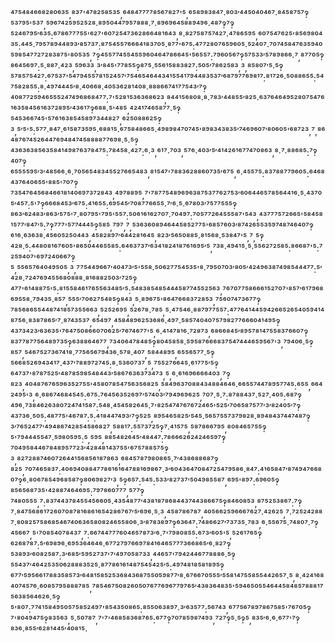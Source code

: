 ⁴⁷⁵⁴⁸⁴⁶⁶⁸²⁸⁰⁶³⁵,⁸³⁷'⁴⁷⁸²⁵⁸⁵³⁵,⁶⁴⁸⁴⁷⁷⁷⁷⁸⁵⁶⁷⁸²⁷'⁵,⁶⁵⁸⁹⁸³⁸⁴⁷·⁸⁰³′⁴⁴⁵⁰⁴⁰⁴⁶⁷·⁸⁴⁵⁸⁷⁵⁷‽⁵³⁷⁹⁵'⁵³⁷,⁵⁹⁶⁷⁴²⁵⁹⁵²⁵²⁸·⁸⁹⁵⁰⁴⁴⁷⁹⁵⁷⁸⁸⁸·⁷·⁸⁹⁶⁹⁶⁴⁵⁸⁸⁹⁴⁹⁶·⁴⁸⁷‽⁷‽⁵²⁴⁶⁷⁹⁵′⁶³⁵:⁶⁷⁸⁶⁷⁷⁷⁵⁵'⁶²⁷'⁶⁰⁷²⁵⁴⁷³⁶²⁸⁶⁶⁴⁸¹⁶⁴³,⁸·⁸²⁷⁵⁸⁷⁵⁷⁴²⁷·⁴⁷⁸⁶⁵⁹⁵,⁶⁰⁷⁵⁴⁷⁶²⁵'⁸⁵⁶⁹⁸⁰⁴³⁵:⁴⁴⁵·⁷⁹⁵⁷⁸⁹⁴⁴⁸⁹³′⁸⁵⁷³⁷:⁸⁷⁵⁴⁵⁵⁷⁶⁶⁶⁴¹⁸³⁷⁰⁵·⁸⁷⁷'⁶⁷⁵:⁴⁷⁷²⁸⁰⁷⁶⁵⁹⁶⁰⁵·⁵²⁴⁰⁷·⁷⁰⁷⁴⁵⁸⁴⁷⁶³⁵⁹⁴⁰⁵⁹⁸⁵⁴⁷⁷²⁷²⁸³⁸⁷⁵'⁸⁰⁵³⁵,⁷‽⁴⁵⁵⁷⁷⁴⁵⁵⁴⁵⁵⁹⁶⁰⁴⁶⁴⁷⁸⁶⁶⁴⁵'⁵⁶⁵⁵⁷:⁷⁹⁶⁰⁵⁶⁷‽⁵⁷⁵³³′⁵⁷⁸⁹⁸⁶⁶·⁷,⁸⁷⁷⁰⁵‽⁸⁶⁴⁵⁶⁹⁷:⁵·⁸⁸⁷·⁴²³,⁵⁹⁶³³,³′⁸⁴⁵'⁷⁷⁸⁵⁵‽⁸⁷⁵·⁵⁵⁶¹⁵⁸⁸³⁸²⁷:⁵⁰⁵′⁷⁸⁶²⁵⁸³,³,⁸⁵⁸⁰⁷′⁵·⁵‽⁵⁷⁸⁵⁷⁵⁴²⁷:⁶⁷⁵³⁷'⁵⁴⁷⁹⁴⁵⁵⁷⁸¹⁵²⁴⁵⁷′⁷⁵⁴⁶⁵⁴⁶⁴⁴³⁴¹⁵⁵⁴¹⁷⁹⁴⁴⁸³⁵³⁷′⁶⁸⁷⁹⁷⁷⁶⁹⁸¹⁷:⁸¹⁷²⁶·⁵⁰⁸⁸⁶⁵⁵:⁵⁴⁷⁵⁸²⁸⁵⁵:⁸·⁴⁹⁷⁴⁴⁴⁵′⁸·⁴⁰⁶⁶⁸·⁴⁰⁵³⁶²⁸¹⁴⁰⁸·⁸⁸⁸⁶⁶⁷⁴¹⁷⁷⁵⁴³′⁷‽⁴⁰⁸⁷⁷²⁵⁹⁴⁶⁵⁵⁵²⁴⁷⁴⁹⁶⁸⁶⁸⁴⁷⁷:⁷'⁵²⁸¹⁵³⁶³⁶⁸⁶²³,⁸⁴⁴¹⁵⁶⁸⁰⁸·⁸·⁷⁸³′⁴⁴⁸⁵⁵′⁸²⁵·⁶³⁷⁶⁴⁶⁴⁹⁵²⁸⁰⁷⁵⁴⁷⁶¹⁶³⁵⁸⁴⁵⁶¹⁶³⁷²⁸⁹⁵′⁴³⁶¹⁷‽⁶⁸⁸·⁵'⁴⁸⁵,⁴²⁴¹⁷⁴⁶⁵⁸⁷⁷·⁵‽⁵⁴⁵³⁶⁶⁷⁴⁵'⁵⁷⁶¹⁶³⁸⁵⁴⁵⁸⁹⁷³⁴⁴⁸²⁷,⁶²⁵⁰⁸⁸⁶²⁵‽³,⁵′⁵'⁵:⁵⁷⁷·⁸⁴⁷·⁶¹⁵⁸⁷³⁵⁹⁵·⁶⁸⁸¹⁵·⁶⁷⁵⁸⁴⁸⁶⁶⁵·⁴⁹⁸⁹⁸⁴⁷⁰⁷⁴⁵'⁸⁹⁸³⁴³⁸³⁵′⁷⁴⁶⁹⁶⁰⁷′⁸⁰⁶⁰⁵'⁶⁸⁷²³,⁷,⁸⁶⁴⁸⁷⁶⁷⁴⁵²⁶⁴⁴⁷⁶⁹⁴⁸⁴⁷⁴⁵⁸⁸⁸⁸⁷⁷⁶⁹⁸·⁵·⁵‽⁴³⁶³⁶³⁸⁵⁶³⁵⁸⁴¹⁴⁹⁸⁷⁶³⁷⁸⁴⁷⁵:⁷⁸⁴⁵⁸·⁴²⁷:⁶·³,⁶¹⁷·⁷⁰³,⁵⁷⁶·⁴⁰³′⁵′⁴¹⁴²⁶¹⁶⁷⁷⁴⁷⁰⁸⁶³,⁸·⁷·⁸⁸⁶⁸⁵:⁷‽⁴⁰⁷‽⁶⁵⁵⁵⁵⁹⁵′³′⁴⁸⁵⁶⁶·⁶·⁷⁰⁵⁶⁵⁴⁸³⁴⁵⁵²⁷⁶⁶⁵⁴⁸³,⁸¹⁵⁴⁷'⁷⁸⁸³⁶²⁸⁸⁶⁰⁷³⁵′⁶⁷⁵,⁶·⁴⁵⁵⁷⁵:⁸³⁷⁸⁸⁷⁷⁹⁶⁰⁵:⁶⁴⁶⁸⁴³⁷⁶⁴⁰⁶⁵⁵'⁸⁸⁵'⁷⁰⁷‽⁷³⁵⁴⁷⁶⁴⁵⁶⁸⁴⁶⁶¹⁸¹⁴⁰⁶⁹⁷³⁷²⁸⁴³,⁴⁹⁷⁸⁸⁹⁵,⁷'⁷⁸⁷⁷⁵⁴⁸⁹⁶⁹⁶³⁸⁷⁵³⁷⁷⁶²⁷⁵³′⁶⁰⁶⁴⁴⁶⁵⁷⁸⁵⁶⁴⁴¹⁶·⁵·⁴³⁷⁰⁵′⁴⁵⁷:⁵'⁷‽⁶⁶⁶⁸⁴⁵³′⁶⁷⁵:⁴¹⁶⁵⁵:⁶⁹⁵⁴⁵′⁷⁰⁸⁷⁷⁶⁶⁵⁵·⁷′⁶·⁵·⁶⁷⁸⁰³′⁷⁵⁷⁷⁵⁵⁵‽⁸⁶³′⁶²⁴⁸³′⁸⁶³′⁵⁷⁵'⁷·⁸⁰⁷⁹⁵'⁷⁹⁵'⁵⁵⁷:⁵⁰⁶¹⁶¹⁶²⁷⁰⁷·⁷⁰⁴⁹⁷:⁷⁰⁵⁷⁷²⁶⁴⁵⁵⁵⁸⁷'⁵⁴³,⁴³⁷⁷⁷⁵⁷²⁶⁶⁵'⁵⁸⁴⁵⁸¹⁵⁷⁷′⁸⁴⁷′⁵:⁷‽⁷⁷⁷'⁵⁷⁷⁴⁴⁴⁵‽⁵⁸⁵,⁷⁹⁷,⁷,⁵³⁶³⁶⁰⁸⁹⁴⁶⁴⁴⁵⁸⁵²⁷⁷⁵'⁶⁸⁵⁷⁶⁰³′⁸⁷⁴²⁶⁵⁵³⁵⁹⁷⁴⁸⁷⁴⁶⁴⁰⁷‽⁶¹⁶·⁶³⁶³⁸·⁴⁵⁶⁰⁵²⁵⁰⁴⁴³,⁴⁵⁸²⁸⁹⁷′⁶⁴⁴²⁸¹⁶⁴⁵,⁸²³′⁵⁶⁵⁰⁸⁸⁵·⁸¹⁵⁶⁸·⁵³⁸⁴⁷'⁵,⁷,⁵‽⁴²⁸·⁵:⁴⁴⁸⁰⁸¹⁶⁷⁶⁰⁵'⁸⁶⁵⁰⁴⁴⁶⁵⁵⁸⁵:⁶⁴⁶³⁷³⁷′⁶³⁴¹⁸²⁴¹⁸⁷⁶¹⁶⁹⁵′⁵,⁷³⁸·⁴⁹⁴¹⁵·⁵·⁵⁵⁶²⁷²⁵⁸⁵:⁸⁶⁶⁸⁷'⁵:⁷²⁵⁹⁴⁰⁷'⁶⁹⁷²⁴⁰⁶⁶⁷‽⁵,⁵⁵⁶⁵⁷⁶⁴⁰⁴⁹⁵⁰⁵,³,⁷⁷⁵⁴⁴⁹⁶⁶⁷′⁴⁰⁴⁷³′⁵'⁵⁵⁸·⁵⁰⁶²⁷⁷⁵⁴⁵³⁵'⁸·⁷⁹⁵⁰⁷⁰³′⁸⁰⁵′⁴²⁴⁹⁶³⁸⁷⁴⁹⁸⁵⁴⁴⁴⁷⁷:⁵′⁴²⁸·⁷²⁴⁷⁶⁹⁴⁵⁵⁶⁸⁰⁸⁸⁸·⁸¹⁶⁸⁸²⁵⁰³′⁷²⁵‽⁴⁷⁷'⁶¹⁴⁸⁸⁷⁵'⁵:⁸¹⁵⁵⁸⁴⁶¹⁷⁶⁵⁵⁶³⁴⁸⁵′⁵:⁵⁴⁸³⁸⁵⁴⁸⁵⁴⁴⁴⁵⁸⁷⁷⁴⁵⁵²⁵⁶³,⁷⁶⁷⁰⁷⁷⁵⁸⁶⁶⁶¹⁵²⁷⁰⁷'⁸⁵⁷′⁶¹⁷⁹⁶⁸⁶⁹⁵⁵⁸·⁷⁹⁴³⁵·⁸⁵⁷,⁵⁵⁵′⁷⁰⁶²⁷⁵⁴⁸⁵‽⁸⁴³,⁵·⁸⁹⁶⁷⁵'⁸⁶⁴⁷⁶⁶⁸³⁷²⁸⁵³,⁷⁵⁶⁰⁷⁴⁷³⁶⁷⁷‽⁷⁸⁵⁶⁸⁶⁵⁵⁴⁴⁸⁷⁴¹⁸⁵⁷³⁵⁵⁶⁶³,⁵²⁵²⁶⁹⁵,⁵²⁶⁷⁸·⁷⁸⁵,⁵·⁴⁷⁵⁴⁶·⁸⁸⁷⁹⁷⁷⁵⁵⁷:⁴⁷⁷⁶⁴¹⁴⁴⁵⁹⁴²⁶⁶⁵²⁶⁵⁴⁰⁵⁹⁴¹⁴⁸⁷⁵⁶·⁸³⁸⁷⁸⁶⁵′⁷·⁸⁷⁴³⁵³⁷,⁶⁵⁴⁹⁷,⁴⁵⁸⁴⁸⁹⁶²⁵³⁶⁸⁶·⁴⁹⁷·⁵⁸⁵⁷⁴⁰⁴⁰⁷⁵⁷⁹⁸²⁷⁷⁶⁶⁶⁰⁴¹⁴⁹⁵‽⁴³⁷³⁴²³′⁶³⁶³⁵'⁷⁶⁴⁷⁵⁰⁸⁶⁶⁰⁷⁰⁶²⁵′⁷⁶⁷⁴⁶⁷⁷'⁵,⁶·⁴¹⁴⁷⁸¹⁶·⁷²⁸⁷³,⁶⁸⁶⁶⁸⁴⁵′⁸⁹⁵⁷⁸¹⁴⁷⁵⁵⁸³⁷⁶⁶⁰⁷‽⁸³⁷⁷⁸⁷⁷⁵⁶⁴⁸⁹⁷³⁵‽⁶³⁸⁸⁶⁴⁶⁷⁷,⁷³⁴⁰⁶⁴⁷⁸⁴⁸⁵‽⁸⁰⁴⁵⁸⁵⁸·⁵⁹⁵⁸⁷⁶⁶⁶⁸³⁷⁵⁴⁷⁴⁴⁴⁶⁵⁹⁵⁶⁷'³,⁷⁹⁴⁰⁶·⁵‽⁸⁵⁷,⁵⁴⁶⁷⁵²⁷³⁶⁷⁴¹⁸·⁷⁷⁵⁶⁵⁶⁷⁹⁴³⁶·⁵⁷⁸·⁴⁰⁷,⁵⁸⁴⁴⁸⁹⁵,⁶⁵⁵⁶⁵⁷⁷·⁵‽⁵⁶⁶⁸⁵²⁶⁹⁴³⁴¹⁷·⁴³⁷′⁷⁸⁸⁹⁷²⁷⁴⁵:⁸·⁵³⁶⁰⁷³⁷,⁵,⁷⁵⁵²⁷⁶⁶⁴⁵·⁶¹⁷⁷⁵′⁵‽⁶⁴⁷³⁷'⁸⁷⁸⁷⁵²⁵′⁴⁸⁷⁸⁵⁹⁸⁵⁴⁸⁴⁴³′⁵⁸⁶⁷⁶³⁶³⁷³⁴⁷³,⁵,⁶·⁶¹⁶⁹⁶⁶⁶⁶⁴⁰³,⁷‽⁸²³,⁴⁰⁴⁸⁷⁶⁷⁶⁵⁹⁶³⁵²⁷⁵⁵'⁴⁵⁸⁰⁷⁸⁵⁴⁷⁵⁶³⁵⁶⁸²⁵,⁵⁸⁴⁹⁶³⁷⁰⁸⁸⁴³⁴⁸⁸⁴⁶⁴⁶·⁶⁶⁵⁵⁷⁴⁴⁷⁸⁹⁵⁷⁷⁴⁵:⁶⁵⁵,⁶⁶⁴²⁴⁹⁵'³,⁶·⁶⁸⁶⁷⁴⁶⁸⁴⁵⁴⁵:⁶⁷⁵:⁷⁶⁴⁵⁶³⁵²⁶⁹⁷′⁵⁷⁴⁰³′⁷⁹⁴⁹⁶⁹⁶²⁵,⁷⁰⁷·⁵·⁷:⁸⁷⁸⁸⁴³⁷·⁵²⁷·⁴⁰⁵:⁶⁸⁷‽⁴⁹⁶·⁷³⁸⁴⁶²⁶³⁸⁰⁷²⁴⁷⁴¹⁵⁸⁷:⁵⁴⁸·⁴⁵⁴⁵⁸²⁶⁴⁵·⁷'⁸²⁵⁴⁷⁴⁷⁶⁷⁶⁷²⁴⁶⁵'⁵²⁵′⁷⁰⁶⁵⁸⁷⁵⁷⁷′³′⁸²⁴⁰⁵′⁷‽⁴³⁷³⁶·⁵⁰⁵:⁴⁸⁷⁷⁵'⁴⁶⁷⁸⁷:⁵:⁴¹⁸⁴⁴⁷⁴⁹³′⁷‽⁵²⁵,⁸⁹⁵⁴⁶⁵⁸²⁵′⁵⁴⁵·⁵⁶⁵⁷⁵⁵⁷³⁷⁹⁸²⁸·⁸⁹⁴⁸⁴³⁷⁴⁴⁷⁴⁸⁷‽³′⁷⁶⁵²⁴⁷⁷′⁴⁹⁴⁸⁶⁷⁴²⁸⁵⁴⁵⁸⁶⁸²⁷,⁵⁸⁸¹⁷:⁵⁵⁷³⁷²⁵‽⁷·⁴¹⁵⁷⁵,⁵⁸⁷⁸⁶⁶⁷⁹⁵,⁸⁰⁸⁴⁶⁵⁷⁵⁵‽⁵'⁷⁹⁴⁴⁴⁵⁵⁴⁷·⁵⁹⁸⁰⁵⁹⁵:⁵,⁵⁹⁵,⁸⁸⁵⁴⁸²⁶⁴⁵′⁴⁸⁴⁴⁷:⁷⁸⁶⁶⁶²⁶²⁴²⁴⁶⁵⁹⁷‽⁷⁰⁴⁹⁵⁸⁴⁴⁶⁷⁸⁴⁸⁹⁵⁷⁷²³′⁴²⁸⁴⁸¹⁴³⁷⁵⁵'⁶⁷⁵⁷⁸⁸⁵⁷⁵‽³,⁸²⁷²⁸⁸⁷⁴⁶⁰⁷²⁶⁴⁴¹⁵⁶⁸⁵⁶¹⁸⁷⁸⁶³,⁶⁸⁴⁵⁷⁸⁷⁹⁸⁰⁸⁶⁵·⁷′⁴³⁸⁶⁸⁸⁶⁸⁷‽⁸²⁵,⁷⁰⁷⁴⁶⁵⁸³⁷:⁴⁰⁶⁹⁴⁰⁸⁸⁴⁷⁷⁸⁶¹⁶¹⁶⁴⁷⁸⁸¹⁶⁹⁸⁶⁷·³′⁶⁰⁴³⁶⁴⁷⁰⁸⁴⁷²⁵⁴⁷⁹⁵⁸⁶·⁸⁴⁷:⁴¹⁶⁵⁸⁴⁷′⁸⁷⁴⁹⁴⁷⁶⁶⁸⁰⁷‽⁶·⁸⁰⁶⁷⁸⁵⁴⁹⁶⁸⁵⁸⁷‽⁸⁰⁶⁹⁸²⁷′³,⁵‽⁶⁵⁷:⁵⁴⁵:⁵³³′⁸²⁷³⁷′⁵⁰⁴⁹⁸⁵⁵⁸⁷,⁶⁹⁵'⁸⁹⁷:⁶⁹⁶⁰⁵‽⁸⁵⁶⁵⁶⁸⁷³⁵'⁴²⁸⁸⁷⁴⁶⁴⁶⁹⁵:⁷⁹⁷⁸⁶⁰⁷⁷⁷,⁵⁷⁷‽⁷⁴⁸⁰⁵⁵⁵,⁷:⁸³⁷⁴⁴³⁷⁸⁴⁵⁵⁴⁵⁶⁶⁰⁵·⁴³⁵⁴⁸⁷⁷′⁴³⁸¹⁸⁷⁸⁶⁸⁴⁴³⁷⁴⁴³⁸⁶⁶⁷⁵‽⁸⁴⁶⁰⁸⁵³,⁸⁷⁵²⁵³⁸⁶⁷:⁷‽⁷·⁸⁴⁷⁵⁶⁸⁶¹⁷²⁶⁰⁷⁰⁸⁷⁸¹⁶⁸⁶¹⁶⁵⁴²⁸⁶⁷⁶⁷′⁵′⁶⁹⁶·⁵·³,⁴⁵⁸⁷⁸⁶⁷⁸⁷,⁴⁰⁵⁶⁶²⁵⁹⁶⁶⁶⁷⁶²⁷·⁴²⁶²⁵,⁷·⁷²⁵²⁴²⁸⁸⁷·⁸⁰⁸²⁵⁷⁵⁸⁶⁸⁵⁴⁶⁷⁴⁰⁶³⁶⁵⁸⁰⁸²⁴⁶⁵⁵⁸⁰⁶·³′⁸⁷⁸³⁸⁹⁷‽⁶³⁶⁴⁷:⁷⁴⁸⁶⁶²⁷′⁷³⁷³⁵·⁷⁸³,⁶·⁵⁵⁶⁷⁵·⁷⁴⁸⁰⁷·⁷‽⁴⁵⁶⁶⁷,⁵'⁷⁰⁸⁵⁴⁰⁷⁸⁴³⁷,⁷:⁶⁶⁷⁴⁴⁷⁷⁷⁶⁰⁴⁶⁵⁷⁸⁷³′⁶·⁷'⁷⁹⁸⁰⁸⁵⁵:⁶⁷³′⁶⁰⁵'⁵,⁵²⁶¹⁷⁶⁵‽⁶²⁶⁸⁷⁸⁷:⁵′⁶⁹⁸⁹⁶·⁶⁹⁵³⁶⁴⁶⁴⁶·⁶⁷⁷²⁷⁹⁷⁶⁶⁹⁷⁸⁴¹⁶⁴⁶⁵⁷⁷⁷³⁶⁶⁸⁶⁵′⁶·⁸²⁷‽⁵³⁸⁹³′⁶⁰⁸²⁵⁸⁷:³′⁶⁸⁵′⁵⁹⁵²⁷³⁷'⁷′⁴⁹⁷⁰⁵⁸⁷³³,⁴⁴⁶⁵⁷'⁷⁹⁴²⁴⁴⁶⁷⁷⁸⁸⁸⁶·⁵‽⁵⁵⁴³⁷′⁴⁶⁴²⁵³⁵⁰⁶²⁸⁸⁸³⁵²⁵·⁸⁷⁷⁸⁶¹⁶¹⁴⁸⁷⁵⁴⁵⁴²⁵′⁵:⁴⁹⁷⁴⁸¹⁸⁵⁸¹⁸⁹⁵‽⁶⁷⁷′⁵⁹⁵⁶⁶¹⁷⁸⁸³⁵⁸⁵⁷³′⁶⁴⁸¹⁵⁸⁵²⁵³⁶⁸⁴³⁶⁸⁷⁵⁵⁰⁵⁹⁸⁷⁷′⁸·⁶⁷⁶⁶⁷⁰⁵⁵⁵′⁵⁵⁸¹⁴⁷⁵⁵⁸⁵⁵⁴⁴²⁶⁵⁷·⁵,⁸·⁴²⁴¹⁶⁸⁴⁰⁷⁴⁵⁷⁶·⁶⁰⁸⁵⁷⁹⁵⁸⁸⁸⁷⁸⁵,⁷⁸⁵⁴⁶⁷⁵⁰⁸²⁶⁰⁵⁰⁷⁶⁷⁷⁶⁹⁶⁷⁷⁹⁷⁶⁵′⁴³⁸³⁶⁴⁸³⁵'⁵⁹⁴⁶⁵⁰⁵⁵⁴⁶⁴⁴⁵⁸⁴⁸⁵⁷⁸⁸⁸¹⁷⁵⁶³⁸⁵⁶⁴⁶²⁶·⁵‽⁵'⁸⁰⁷:⁷⁷⁴¹⁵⁸⁴⁹⁵⁰⁵⁷⁵⁸⁵²⁴⁹⁷'⁸⁵⁴³⁵⁰⁸⁶⁵:⁸⁵⁵⁰⁶³⁸⁹⁷·³′⁶³⁵⁷⁷:⁵⁶⁷⁴³,⁶⁷⁷⁵⁶⁷⁸⁹⁷⁸⁶⁷⁵⁸⁵'⁷⁶⁷⁰⁵‽⁷'⁸⁰⁴⁹⁴⁷⁵‽⁸³⁵⁶³,⁵·⁵⁰⁷⁸⁷,⁷'⁷'⁴⁶⁸⁵⁸³⁶⁸⁷⁶⁵:⁶⁷⁷‽⁷⁰⁷⁸⁵⁹⁸⁷⁴⁹³,⁷²⁷‽⁵·⁵‽⁵,⁸³⁵′⁶·⁶·⁶⁷⁷'⁷‽⁸³⁶·⁸⁵⁵′⁶²⁸¹⁴⁴⁵′⁴⁰⁸¹⁵·
